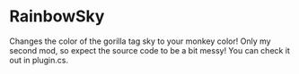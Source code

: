 # RainbowSky
Changes the color of the gorilla tag sky to your monkey color!
Only my second mod, so expect the source code to be a bit messy! You can check it out in plugin.cs.
